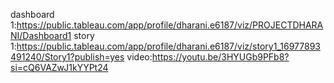dashboard 1:https://public.tableau.com/app/profile/dharani.e6187/viz/PROJECTDHARANI/Dashboard1
story 1:https://public.tableau.com/app/profile/dharani.e6187/viz/story1_16977893491240/Story1?publish=yes
video:https://youtu.be/3HYUGb9PFb8?si=cQ6VAZwJ1kYYPt24
